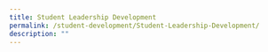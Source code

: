 ```yaml
---
title: Student Leadership Development
permalink: /student-development/Student-Leadership-Development/
description: ""
---
```

